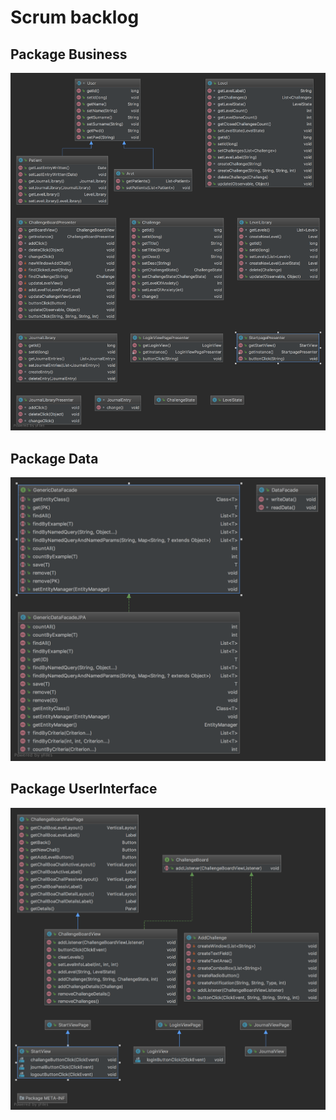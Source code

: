 # Scrum backlog
## Package Business
![Class Diagram Package Business](Package_Business.png)
## Package Data
![Class Diagram Package Data](Package_Data.png)
## Package UserInterface
![Class Diagram Package UserInterface](Package_UserInterface.png)
